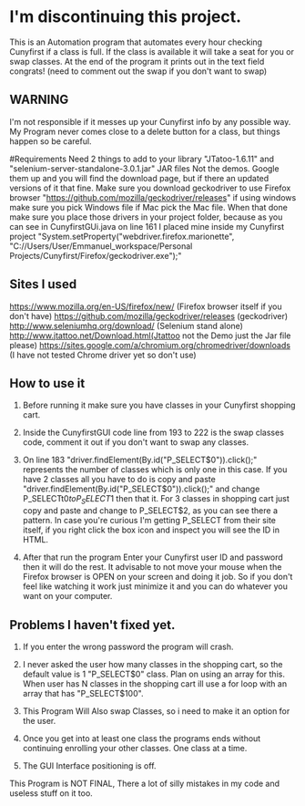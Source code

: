 # I'm discontinuing this project.
This is an Automation program that automates every hour checking Cunyfirst if a class is full. If the class is available 
it will take a seat for you or swap classes. At the end of the program it prints out in the text field congrats! (need to comment out the swap if you don't want to swap)

## WARNING  
I'm not responsible if it messes up your Cunyfirst info by any possible way. My Program never comes close to 
a delete button for a class, but things happen so be careful.

#Requirements
Need 2 things to add to your library "JTatoo-1.6.11"  and "selenium-server-standalone-3.0.1.jar" JAR files Not the demos. Google them up and you will 
find the download page, but if there an updated versions of it that fine. Make sure you download geckodriver to use Firefox browser "https://github.com/mozilla/geckodriver/releases" if using windows make sure you pick Windows file if Mac pick the Mac file. When that done make sure you place those drivers in your project folder, because as you can see in CunyfirstGUi.java on line 161 I placed mine inside my Cunyfirst project "System.setProperty("webdriver.firefox.marionette", "C://Users/User/Emmanuel_workspace/Personal  Projects/Cunyfirst/Firefox/geckodriver.exe");" 

## Sites I used
https://www.mozilla.org/en-US/firefox/new/ (Firefox browser itself if you don't have)
https://github.com/mozilla/geckodriver/releases (geckodriver)
http://www.seleniumhq.org/download/        (Selenium stand alone)
http://www.jtattoo.net/Download.html(Jtattoo not the Demo just the Jar file please)
https://sites.google.com/a/chromium.org/chromedriver/downloads (I have not tested Chrome driver yet so don't use)

## How to use it

1. Before running it make sure you have classes in your Cunyfirst shopping cart.

2. Inside the CunyfirstGUI code line from 193 to 222 is the swap classes code, comment it out if you don't want to swap any classes.

3. On line 183 "driver.findElement(By.id("P_SELECT$0")).click();" represents the number of classes which is only one in this case. If you have 2 classes all you have to do is copy and paste "driver.findElement(By.id("P_SELECT$0")).click();" and  change P_SELECTt$0 to P_SELECT$1
 then that it. For 3 classes in shopping cart just copy and paste and change to P_SELECT$2, as you can see there a pattern. In case you're curious I'm getting P_SELECT from their site itself, if you right click the box icon and inspect you will see the ID in HTML.

4. After that run the program Enter your Cunyfirst user ID and password then it will do the rest. It advisable to not move your mouse when the Firefox browser is OPEN on your screen and doing it job. So if you don't feel like watching it work just minimize it and you can do whatever you want on your computer.

## Problems I haven't fixed yet.

1. If you enter the wrong password the program will crash.

2. I never asked the user how many classes in the shopping cart, so the default value is 1 "P_SELECT$0" class. Plan on using an array for this. When user has N classes in the shopping cart ill use a for loop with an array that has "P_SELECT$100".

3. This Program Will Also swap Classes, so i need to make it an option for the user.

4. Once you get into at least one class the programs ends without continuing enrolling your other classes. One class at a time.

5. The GUI Interface positioning is off.

This Program is NOT FINAL, There a lot of silly mistakes in my code and useless stuff on it too.

